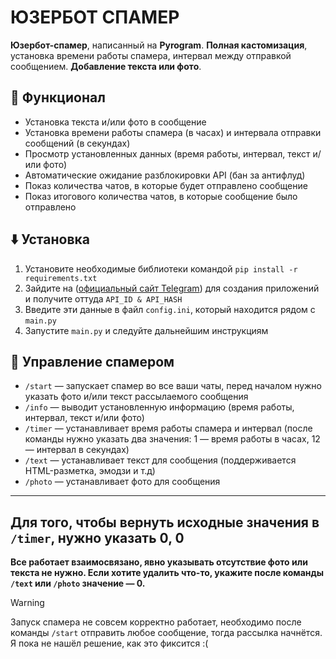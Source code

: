 # ЮЗЕРБОТ СПАМЕР
**Юзербот-спамер**, написанный на **Pyrogram**. **Полная кастомизация**, установка времени работы спамера, интервал между отправкой сообщением. **Добавление текста или фото**.

## 🔎 Функционал
+ Установка текста и/или фото в сообщение
+ Установка времени работы спамера (в часах) и интервала отправки сообщений (в секундах)
+ Просмотр установленных данных (время работы, интервал, текст и/или фото)
+ Автоматические ожидание разблокировки API (бан за антифлуд)
+ Показ количества чатов, в которые будет отправлено сообщение
+ Показ итогового количества чатов, в которые сообщение было отправлено

## ⬇️ Установка
1. Установите необходимые библиотеки командой `pip install -r requirements.txt`
2. Зайдите на ([официальный сайт Telegram](https://my.telegram.org/apps)) для создания приложений и получите оттуда `API_ID & API_HASH`
3. Введите эти данные в файл `config.ini`, который находится рядом с `main.py`
4. Запустите `main.py` и следуйте дальнейшим инструкциям

## 📝 Управление спамером
+ `/start` — запускает спамер во все ваши чаты, перед началом нужно указать фото и/или текст рассылаемого сообщения
+ `/info` — выводит установленную информацию (время работы, интервал, текст и/или фото)
+ `/timer` — устанавливает время работы спамера и интервал (после команды нужно указать два значения: 1 — время работы в часах, 12 — интервал в секундах)
+ `/text` — устанавливает текст для сообщения (поддерживается HTML-разметка, эмодзи и т.д)
+ `/photo` — устанавливает фото для сообщения
---
**Для того, чтобы вернуть исходные значения в `/timer`, нужно указать 0, 0**
---
**Все работает взаимосвязано, явно указывать отсутствие фото или текста не нужно. Если хотите удалить что-то, укажите после команды `/text` или `/photo` значение — 0.**

> [!WARNING]
> Запуск спамера не совсем корректно работает, необходимо после команды `/start` отправить любое сообщение, тогда рассылка начнётся. Я пока не нашёл решение, как это фиксится :( 


